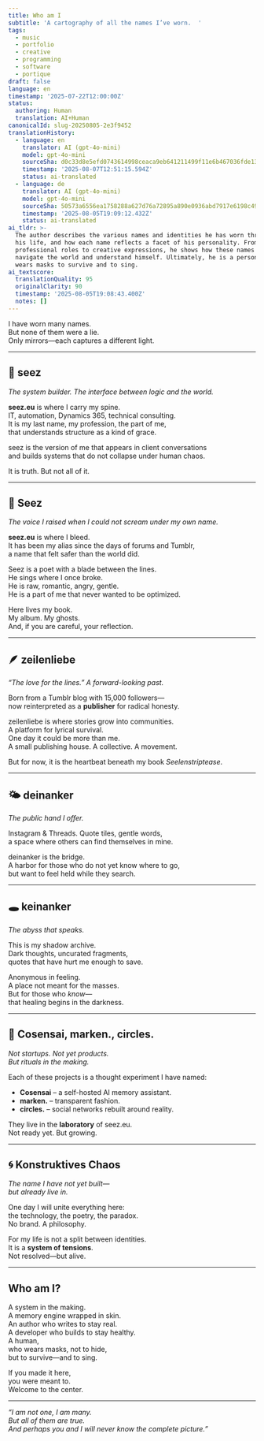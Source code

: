 ```yaml
---
title: Who am I
subtitle: 'A cartography of all the names I’ve worn.  '
tags:
  - music
  - portfolio
  - creative
  - programming
  - software
  - portique
draft: false
language: en
timestamp: '2025-07-22T12:00:00Z'
status:
  authoring: Human
  translation: AI+Human
canonicalId: slug-20250805-2e3f9452
translationHistory:
  - language: en
    translator: AI (gpt-4o-mini)
    model: gpt-4o-mini
    sourceSha: d0c33d8e5efd0743614998ceaca9eb641211499f11e6b467036fde13b73edd48
    timestamp: '2025-08-07T12:51:15.594Z'
    status: ai-translated
  - language: de
    translator: AI (gpt-4o-mini)
    model: gpt-4o-mini
    sourceSha: 50573a6556ea1758288a627d76a72895a890e0936abd7917e6198c4963201981
    timestamp: '2025-08-05T19:09:12.432Z'
    status: ai-translated
ai_tldr: >-
  The author describes the various names and identities he has worn throughout
  his life, and how each name reflects a facet of his personality. From
  professional roles to creative expressions, he shows how these names help him
  navigate the world and understand himself. Ultimately, he is a person who
  wears masks to survive and to sing.
ai_textscore:
  translationQuality: 95
  originalClarity: 90
  timestamp: '2025-08-05T19:08:43.400Z'
  notes: []
---
```


I have worn many names.  
But none of them were a lie.  
Only mirrors—each captures a different light.

---

## 💼 seez

_The system builder. The interface between logic and the world._

**seez.eu** is where I carry my spine.  
IT, automation, Dynamics 365, technical consulting.  
It is my last name, my profession, the part of me,  
that understands structure as a kind of grace.

seez is the version of me that appears in client conversations  
and builds systems that do not collapse under human chaos.

It is truth. But not all of it.

---

## 🎤 Seez

_The voice I raised when I could not scream under my own name._

**seez.eu** is where I bleed.  
It has been my alias since the days of forums and Tumblr,  
a name that felt safer than the world did.

Seez is a poet with a blade between the lines.  
He sings where I once broke.  
He is raw, romantic, angry, gentle.  
He is a part of me that never wanted to be optimized.

Here lives my book.  
My album. My ghosts.  
And, if you are careful, your reflection.

---

## 🪶 zeilenliebe

_“The love for the lines.” A forward-looking past._

Born from a Tumblr blog with 15,000 followers—  
now reinterpreted as a **publisher** for radical honesty.

zeilenliebe is where stories grow into communities.  
A platform for lyrical survival.  
One day it could be more than me.  
A small publishing house. A collective. A movement.

But for now, it is the heartbeat beneath my book _Seelenstriptease_.

---

## 🌤 deinanker

_The public hand I offer._

Instagram & Threads. Quote tiles, gentle words,  
a space where others can find themselves in mine.

deinanker is the bridge.  
A harbor for those who do not yet know where to go,  
but want to feel held while they search.

---

## 🕳 keinanker

_The abyss that speaks._

This is my shadow archive.  
Dark thoughts, uncurated fragments,  
quotes that have hurt me enough to save.

Anonymous in feeling.  
A place not meant for the masses.  
But for those who _know_—  
that healing begins in the darkness.

---

## 🧪 Cosensai, marken., circles.

_Not startups. Not yet products.  
But rituals in the making._

Each of these projects is a thought experiment I have named:

- **Cosensai** – a self-hosted AI memory assistant.
- **marken.** – transparent fashion.
- **circles.** – social networks rebuilt around reality.

They live in the **laboratory** of seez.eu.  
Not ready yet. But growing.

---

## 🌀 Konstruktives Chaos

_The name I have not yet built—  
but already live in._

One day I will unite everything here:  
the technology, the poetry, the paradox.  
No brand. A philosophy.

For my life is not a split between identities.  
It is a **system of tensions**.  
Not resolved—but alive.

---

## Who am I?

A system in the making.  
A memory engine wrapped in skin.  
An author who writes to stay real.  
A developer who builds to stay healthy.  
A human,  
who wears masks, not to hide,  
but to survive—and to sing.

If you made it here,  
you were meant to.  
Welcome to the center.

---

_“I am not one, I am many.  
But all of them are true.  
And perhaps you and I will never know the complete picture.”_
